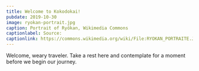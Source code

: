 ```yaml
---
title: Welcome to Kokodokai!
pubdate: 2019-10-30
image: ryokan-portrait.jpg
caption: Portrait of Ryōkan, Wikimedia Commons
captionlabel: Source:
captionlink: https://commons.wikimedia.org/wiki/File:RYOKAN_PORTRAITE.JPG
---
```


Welcome, weary traveler. Take a rest here and contemplate for a moment before we begin our journey.
